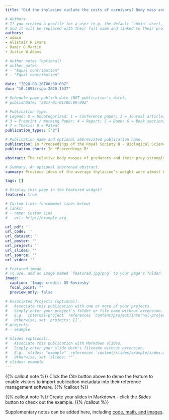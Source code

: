 ```yaml
---
title: "Did the thylacine violate the costs of carnivory? Body mass and sexual dimorphism of an iconic Australian marsupial"

# Authors
# If you created a profile for a user (e.g. the default `admin` user), write the username (folder name) here 
# and it will be replaced with their full name and linked to their profile.
authors:
- admin
- Alistair R Evans
- Damir G Martin
- Justin W Adams

# Author notes (optional)
# author_notes:
# - "Equal contribution"
# - "Equal contribution"

date: "2020-08-26T00:00:00Z"
doi: "10.1098/rspb.2020.1537"

# Schedule page publish date (NOT publication's date).
# publishDate: "2017-01-01T00:00:00Z"

# Publication type.
# Legend: 0 = Uncategorized; 1 = Conference paper; 2 = Journal article;
# 3 = Preprint / Working Paper; 4 = Report; 5 = Book; 6 = Book section;
# 7 = Thesis; 8 = Patent
publication_types: ["2"]

# Publication name and optional abbreviated publication name.
publication: In *Proceedings of the Royal Society B - Biological Sciences*
publication_short: In *Proceedings B*

abstract: The relative body masses of predators and their prey strongly affect the predators’ ecology. An accurate estimate of the mass of an extinct predator is therefore key to revealing its biology and the structure of the ecosystem it inhabited. Until its extinction, the thylacinewas the largest extant carnivorous marsupial, but little data exist regarding its body mass, with an average of 29.5 kg the most commonly used estimate. According to the costs of carnivory model, this estimate predicts that thylacines would have focused on prey subequal to or larger than themselves; however, many studies of their functional morphology suggest a diet of smaller animals. Here, we present new body mass estimates for 93 adult thylacines, including two taxidermy specimens and four complete mounted skeletons, representing 40 known-sex specimens, using three-dimensional volumetric model-informed regressions. We demonstrate that prior estimates substantially overestimated average adult thylacine body mass. We show mixed-sex population mean (16.7 kg), mean male (19.7 kg), and mean female (13.7 kg) body masses well below prior estimates, and below the 21 kg costs of carnivory threshold. Our data show that the thylacine did not violate the costs of carnivory. The thylacine instead occupied the 14.5–21 kg predator/prey range characterized by small-prey predators capable of occasionally switching to relatively large-bodied prey if necessary.

# Summary. An optional shortened abstract.
summary: Previous ideas of the average thylacine’s weight were almost 80% too big, dramatically changing our interpretation of the thylacine as a predator in the Australian environment.

tags: []

# Display this page in the Featured widget?
featured: true

# Custom links (uncomment lines below)
# links:
# - name: Custom Link
#   url: http://example.org

url_pdf: ''
url_code: ''
url_dataset: ''
url_poster: ''
url_project: ''
url_slides: ''
url_source: ''
url_video: ''

# Featured image
# To use, add an image named `featured.jpg/png` to your page's folder. 
image:
  caption: 'Image credit: DS Rovinsky'
  focal_point: ""
  preview_only: false

# Associated Projects (optional).
#   Associate this publication with one or more of your projects.
#   Simply enter your project's folder or file name without extension.
#   E.g. `internal-project` references `content/project/internal-project/index.md`.
#   Otherwise, set `projects: []`.
# projects:
# - example

# Slides (optional).
#   Associate this publication with Markdown slides.
#   Simply enter your slide deck's filename without extension.
#   E.g. `slides: "example"` references `content/slides/example/index.md`.
#   Otherwise, set `slides: ""`.
# slides: example
---
```


{{% callout note %}}
Click the *Cite* button above to demo the feature to enable visitors to import publication metadata into their reference management software.
{{% /callout %}}

{{% callout note %}}
Create your slides in Markdown - click the *Slides* button to check out the example.
{{% /callout %}}

Supplementary notes can be added here, including [code, math, and images](https://wowchemy.com/docs/writing-markdown-latex/).
